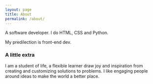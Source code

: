 ```yaml
---
layout: page
title: About
permalink: /about/
---
```


A software developer.
I do HTML, CSS and Python.

My predilection is front-end dev.

### A little extra

I am a student of life, a flexible learner draw joy and inspiration from creating and customizing solutions to problems.
I like engaging people around ideas to make the world a better place.


